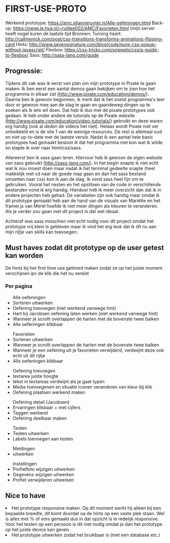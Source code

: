 <h1>FIRST-USE-PROTO</h1>

Werkend prototype: https://amc.elianneruyter.nl/Alle-oefeningen.html 
Back-up: https://oege.ie.hva.nl/~ruijtee002/AMC/Favorieten.html (mijn server heeft nogal kuren de laatste tijd 
Bronnen: 
Turning heart: http://callmenick.com/post/css-transitions-transforms-animations-flipping-card 
Hints: http://www.sevensignature.com/blog/code/pure-css-popup-without-javascript/ 
Flexbox: https://css-tricks.com/snippets/css/a-guide-to-flexbox/ 
Sass: http://sass-lang.com/guide

<h2>Progressie: </h2>

Tijdens dit vak was ik eerst van plan om mijn prototype in Pixate te gaan maken. Ik ben eerst een aantal demos gaan bekijken om te zien hoe het programma in elkaar zat (http://www.pixate.com/education/demos/). Daarna ben ik gewoon begonnen, ik merk dat ik het snelst programma's leer door er gewoon mee aan de slag te gaan en gaandeweg dingen op te zoeken als ik iets wil doen. Dat heb ik dus met de pixate prototypes ook gedaan. Ik heb onder andere de tutorials op de Pixate website (http://www.pixate.com/education/video-tutorials/) gebruikt en deze waren erg handig (ook al deden de videos het niet). Helaas wordt Pixate niet ver ontwikkeld en is de site 1 van de weinige resources. De rest is allemaal oud en niet up-to-date met de laatste versie. Nadat ik een aantal hele basic prototypes had gemaakt besloot ik dat het programma niet kon wat ik wilde en stapte ik over naar html/css/sass.

Allereerst ben ik sass gaan leren. Hiervoor heb ik gewoon de eigen website van sass gebruikt (http://sass-lang.com/). In het begin snapte ik niet echt wat ik nou moest doen maar nadat ik het terminal gedeelte snapte (heel makkelijk met cd naar de goede map gaan en dan het sass bestand omzetten naar css) kon ik aan de slag. Ik vond sass heel fijn om te gebruiken. Vooral het nesten en het opslitsen van de code in verschillende bestanden vond ik erg handig. Hierdoor heb ik meer overzicht dan dat ik in andere projecten heb gehad. De variabelen zijn ook handig maar omdat ik dit prototype gemaakt heb aan de hand van de visuals van Mariëtte en het framer.js van Merel hoefde ik niet meer dingen als kleuren te veranderen. Als je verder zou gaan met dit project is dat wel ideaal. 

Achteraf was sass misschien niet echt nodig voor dit project omdat het prototype vrij klein is gebleven maar ik vind het erg leuk dat ik dit nu aan mijn rijtje van skills kan toevoegen. 

<h2>Must haves zodat dit prototype op de user getest kan worden</h2>
De hints bij het first time use getimed maken zodat ze op het juiste moment verschijnen ipv de klik die het nu vereist

<h3>Per pagina </h3>
<ul> Alle oefeningen
<li>Sorteren uitwerken</li>
<li>Oefening toevoegen (niet werkend vanwege hint)</li>
<li>Hart bij Jacobsen oefening laten werken (niet werkend vanwege hint)</li>
<li>Wanneer je scrollt overlappen de harten met de bovenste twee balken</li>
<li>Alle oefeningen klikbaar</li>
</ul>
<ul> Favorieten
<li>Sorteren uitwerken</li>
<li>Wanneer je scrollt overlappen de harten met de bovenste twee balken</li>
<li>Wanneer je een oefening uit je favorieten verwijderd, verdwijnt deze ook echt uit dit rijtje</li>
<li>Alle oefeningen klikbaar</li>
</ul>
<ul> Oefening toevoegen
<li>textarea juiste hoogte</li>
<li>tekst in textareas verdwijnt als je gaat typen</li>
<li>Media toevoegenen en situatie iconen veranderen van kleur bij klik</li>
<li>Oefening plaatsen werkend maken</li>
</ul>
<ul> Oefening detail (Jacobsen)
<li>Ervaringen klikbaar + met cijfers</li>
<li>Taggen werkend</li>
<li>Oefening deelbaar maken</li>
</ul>
<ul> Testen
<li>Testen uitwerken</li>
<li>Labels toevoegen aan testen</li>
</ul>
<ul> Meldingen
<li>uitwerken</li>
</ul>
<ul> Instellingen
<li>Profielfoto wijzigen uitwerken</li>
<li>Gegevens wijzigen uitwerken</li>
<li>Profiel verwijderen uitwerken</li>
</ul>

<h2>Nice to have</h2>
<li>Het prototype responsive maken. Op dit moment werkt hij alleen bij een bepaalde breedte, dit komt doordat oa de hints op een vaste plek staan. Wel is alles met % of ems gemaakt dus in dat opzicht is ie redelijk responsive. Voor het testen op een persoon is dit niet nodig omdat je dan het prototype op het juiste device kan geven</li>
<li>Het prototype uitwerken zodat het bruikbaar is (met een database etc.)</li>
